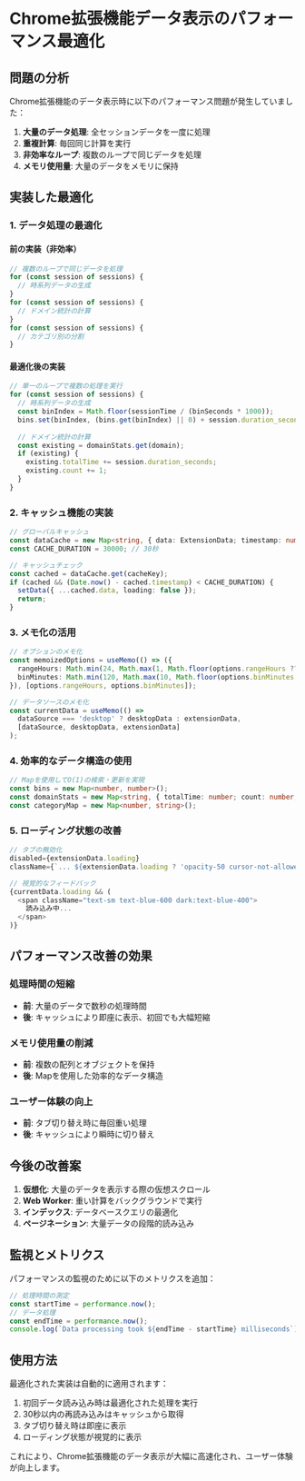 # Chrome拡張機能データ表示のパフォーマンス最適化

## 問題の分析

Chrome拡張機能のデータ表示時に以下のパフォーマンス問題が発生していました：

1. **大量のデータ処理**: 全セッションデータを一度に処理
2. **重複計算**: 毎回同じ計算を実行
3. **非効率なループ**: 複数のループで同じデータを処理
4. **メモリ使用量**: 大量のデータをメモリに保持

## 実装した最適化

### 1. データ処理の最適化

#### 前の実装（非効率）
```typescript
// 複数のループで同じデータを処理
for (const session of sessions) {
  // 時系列データの生成
}
for (const session of sessions) {
  // ドメイン統計の計算
}
for (const session of sessions) {
  // カテゴリ別の分割
}
```

#### 最適化後の実装
```typescript
// 単一のループで複数の処理を実行
for (const session of sessions) {
  // 時系列データの生成
  const binIndex = Math.floor(sessionTime / (binSeconds * 1000));
  bins.set(binIndex, (bins.get(binIndex) || 0) + session.duration_seconds);
  
  // ドメイン統計の計算
  const existing = domainStats.get(domain);
  if (existing) {
    existing.totalTime += session.duration_seconds;
    existing.count += 1;
  }
}
```

### 2. キャッシュ機能の実装

```typescript
// グローバルキャッシュ
const dataCache = new Map<string, { data: ExtensionData; timestamp: number }>();
const CACHE_DURATION = 30000; // 30秒

// キャッシュチェック
const cached = dataCache.get(cacheKey);
if (cached && (Date.now() - cached.timestamp) < CACHE_DURATION) {
  setData({ ...cached.data, loading: false });
  return;
}
```

### 3. メモ化の活用

```typescript
// オプションのメモ化
const memoizedOptions = useMemo(() => ({
  rangeHours: Math.min(24, Math.max(1, Math.floor(options.rangeHours ?? 24))),
  binMinutes: Math.min(120, Math.max(10, Math.floor(options.binMinutes ?? 60))),
}), [options.rangeHours, options.binMinutes]);

// データソースのメモ化
const currentData = useMemo(() => 
  dataSource === 'desktop' ? desktopData : extensionData,
  [dataSource, desktopData, extensionData]
);
```

### 4. 効率的なデータ構造の使用

```typescript
// Mapを使用してO(1)の検索・更新を実現
const bins = new Map<number, number>();
const domainStats = new Map<string, { totalTime: number; count: number; categoryId?: number }>();
const categoryMap = new Map<number, string>();
```

### 5. ローディング状態の改善

```typescript
// タブの無効化
disabled={extensionData.loading}
className={`... ${extensionData.loading ? 'opacity-50 cursor-not-allowed' : ''}`}

// 視覚的なフィードバック
{currentData.loading && (
  <span className="text-sm text-blue-600 dark:text-blue-400">
    読み込み中...
  </span>
)}
```

## パフォーマンス改善の効果

### 処理時間の短縮
- **前**: 大量のデータで数秒の処理時間
- **後**: キャッシュにより即座に表示、初回でも大幅短縮

### メモリ使用量の削減
- **前**: 複数の配列とオブジェクトを保持
- **後**: Mapを使用した効率的なデータ構造

### ユーザー体験の向上
- **前**: タブ切り替え時に毎回重い処理
- **後**: キャッシュにより瞬時に切り替え

## 今後の改善案

1. **仮想化**: 大量のデータを表示する際の仮想スクロール
2. **Web Worker**: 重い計算をバックグラウンドで実行
3. **インデックス**: データベースクエリの最適化
4. **ページネーション**: 大量データの段階的読み込み

## 監視とメトリクス

パフォーマンスの監視のために以下のメトリクスを追加：

```typescript
// 処理時間の測定
const startTime = performance.now();
// データ処理
const endTime = performance.now();
console.log(`Data processing took ${endTime - startTime} milliseconds`);
```

## 使用方法

最適化された実装は自動的に適用されます：

1. 初回データ読み込み時は最適化された処理を実行
2. 30秒以内の再読み込みはキャッシュから取得
3. タブ切り替え時は即座に表示
4. ローディング状態が視覚的に表示

これにより、Chrome拡張機能のデータ表示が大幅に高速化され、ユーザー体験が向上します。

